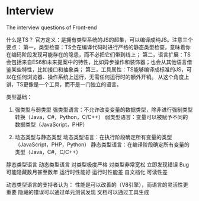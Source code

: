 # Interview
The interview questions of Front-end

什么是TS？
官方定义：是拥有类型系统的JS的超集，可以编译成纯JS。注意三个要点：
第一，类型检查：TS会在编译代码时进行严格的静态类型检查，意味着你在编码阶段发现可能存在的隐患，而不必把它们带到线上；
第二，语言扩展：TS会包括来自ES6和未来提案中的特性，比如异步操作和装饰器；也会从其他语言借鉴某些特性，比如接口和抽象类；
第三，工具属性：TS能够编译成标准的JS，可以在任何浏览器、操作系统上运行，无需任何运行时的额外开销。
    从这个角度上讲，TS更像是一个工具，而不是一门独立的语言。


类型基础：

1. 强类型与弱类型
强类型语言：不允许改变变量的数据类型，除非进行强制类型转换（Java，C#，Python，C/C++）
弱类型语言：变量可以被赋予不同的数据类型（JavaScript，PHP）

2. 动态类型与静态类型
动态类型语言：在执行阶段确定所有变量的类型（JavaScript，PHP，Python）
静态类型语言：在编译阶段确定所有变量的类型（Java，C#，C/C++）

静态类型语言     动态类型语言
对类型极度严格   对类型非常宽松
立即发现错误     Bug可能隐藏数月甚至数年
运行时性能好     运行时性能差
自文档化         可读性差

动态类型语言的支持者认为：
性能是可以改善的（V8引擎），而语言的灵活性更重要
隐藏的错误可以通过单元测试发现
文档可以通过工具生成
